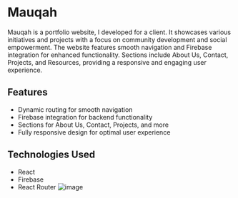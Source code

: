 # Mauqah

Mauqah is a portfolio website, I developed for a client. It showcases various initiatives and projects with a focus on community development and social empowerment. The website features smooth navigation and Firebase integration for enhanced functionality. Sections include About Us, Contact, Projects, and Resources, providing a responsive and engaging user experience.

## Features

- Dynamic routing for smooth navigation
- Firebase integration for backend functionality
- Sections for About Us, Contact, Projects, and more
- Fully responsive design for optimal user experience

## Technologies Used

- React
- Firebase
- React Router
![image](https://github.com/user-attachments/assets/9d6b396c-0031-479f-81bb-29674a1295c9)
